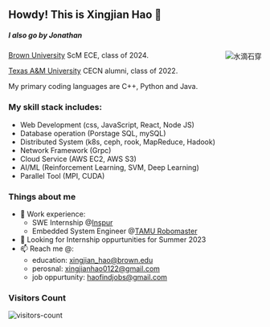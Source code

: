 ## Howdy! This is Xingjian Hao 👋
##### I also go by Jonathan
<!--
**PTJohn0122/PTJohn0122** is a ✨ _special_ ✨ repository because its `README.md` (this file) appears on your GitHub profile.

Here are some ideas to get you started:

- 🔭 I’m currently working on ...
- 🌱 I’m currently learning ...
- 👯 I’m looking to collaborate on ...
- 🤔 I’m looking for help with ...
- 💬 Ask me about ...
- 📫 How to reach me: ...
- 😄 Pronouns: ...
- ⚡ Fun fact: ...
-->

<img align="right" src="https://github-readme-stats.vercel.app/api?username=forthespada&show_icons=true&icon_color=CE1D2D&text_color=718096&bg_color=ffffff&hide_title=true"  alt="水滴石穿" align="right" style="margin-bottom: 20px;"/>

[Brown University](https://engineering.brown.edu/) ScM ECE, class of 2024.

[Texas A&M University](https://engineering.tamu.edu/cse/index.html) CECN alumni, class of 2022.

My primary coding languages are C++, Python and Java.
### My skill stack includes:
- Web Development (css, JavaScript, React, Node JS)
- Database operation (Porstage SQL, mySQL)
- Distributed System (k8s, ceph, rook, MapReduce, Hadook)
- Network Framework (Grpc)
- Cloud Service (AWS EC2, AWS S3)
- AI/ML (Reinforcement Learning, SVM, Deep Learning)
- Parallel Tool (MPI, CUDA)

### Things about me
- 🔭 Work experience:
  - SWE Internship @[Inspur](https://en.inspur.com/)
  - Embedded System Engineer @[TAMU Robomaster](https://www.tamurobomasters.com/) 
- 👯 Looking for Internship oppurtunities for Summer 2023
- 📫 Reach me @:
  - education: xingjian_hao@brown.edu
  - perosnal: xingjianhao0122@gmail.com
  - job oppurtunity: haofindjobs@gmail.com

### Visitors Count

![visitors-count](https://visitor-badge.laobi.icu/badge?page_id=PTJohn0122.readme&left_text=Homepage%20Visitors)
